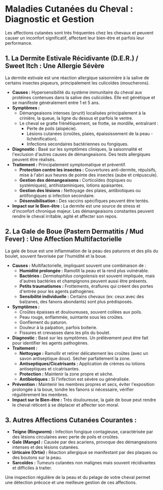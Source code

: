 # Maladies Cutanées du Cheval : Diagnostic et Gestion

Les affections cutanées sont très fréquentes chez les chevaux et peuvent causer un inconfort significatif, affectant leur bien-être et parfois leur performance.

## 1. La Dermite Estivale Récidivante (D.E.R.) / Sweet Itch : Une Allergie Sévère

La dermite estivale est une réaction allergique saisonnière à la salive de certains insectes piqueurs, principalement les culicoïdes (moucherons).

*   **Causes :** Hypersensibilité du système immunitaire du cheval aux protéines contenues dans la salive des culicoïdes. Elle est génétique et se manifeste généralement entre 1 et 5 ans.
*   **Symptômes :**
    *   Démangeaisons intenses (prurit) localisées principalement à la crinière, la queue, la ligne du dessus et parfois le ventre.
    *   Le cheval se gratte frénétiquement, se frotte, se mordille, entraînant :
        *   Perte de poils (alopécie).
        *   Lésions cutanées (croûtes, plaies, épaississement de la peau - lichénification).
        *   Infections secondaires bactériennes ou fongiques.
*   **Diagnostic :** Basé sur les symptômes cliniques, la saisonnalité et l'exclusion d'autres causes de démangeaisons. Des tests allergiques peuvent être réalisés.
*   **Traitement :** Principalement symptomatique et préventif.
    *   **Protection contre les insectes :** Couvertures anti-dermite, répulsifs, mise à l'abri aux heures de pointe des insectes (aube et crépuscule).
    *   **Gestion des démangeaisons :** Corticoïdes (topiques ou systémiques), antihistaminiques, lotions apaisantes.
    *   **Gestion des lésions :** Nettoyage des plaies, antibiotiques ou antifongiques si infection secondaire.
    *   **Désensibilisation :** Des vaccins spécifiques peuvent être tentés.
*   **Impact sur le Bien-être :** La dermite est une source de stress et d'inconfort chronique majeur. Les démangeaisons constantes peuvent rendre le cheval irritable, agité et affecter son repos.

## 2. La Gale de Boue (Pastern Dermatitis / Mud Fever) : Une Affection Multifactorielle

La gale de boue est une inflammation de la peau des paturons et des plis du boulet, souvent favorisée par l'humidité et la boue.

*   **Causes :** Multifactorielle, impliquant souvent une combinaison de :
    *   **Humidité prolongée :** Ramollit la peau et la rend plus vulnérable.
    *   **Bactéries :** *Dermatophilus congolensis* est souvent impliquée, mais d'autres bactéries et champignons peuvent aussi être présents.
    *   **Petits traumatismes :** Frottements, éraflures qui créent des portes d'entrée pour les agents pathogènes.
    *   **Sensibilité individuelle :** Certains chevaux (ex: ceux avec des balzanes, des fanons abondants) sont plus prédisposés.
*   **Symptômes :**
    *   Croûtes épaisses et douloureuses, souvent collées aux poils.
    *   Peau rouge, enflammée, suintante sous les croûtes.
    *   Gonflement du paturon.
    *   Douleur à la palpation, parfois boiterie.
    *   Fissures et crevasses dans les plis du boulet.
*   **Diagnostic :** Basé sur les symptômes. Un prélèvement peut être fait pour identifier les agents pathogènes.
*   **Traitement :**
    *   **Nettoyage :** Ramollir et retirer délicatement les croûtes (avec un savon antiseptique doux). Sécher parfaitement la zone.
    *   **Antiseptiques/Cicatrisants :** Application de crèmes ou lotions antiseptiques et cicatrisantes.
    *   **Protection :** Maintenir la zone propre et sèche.
    *   **Antibiotiques :** Si l'infection est sévère ou généralisée.
*   **Prévention :** Maintenir les membres propres et secs, éviter l'exposition prolongée à la boue, tondre les fanons si nécessaire, vérifier régulièrement les membres.
*   **Impact sur le Bien-être :** Très douloureuse, la gale de boue peut rendre le cheval réticent à se déplacer et affecter son moral.

## 3. Autres Affections Cutanées Courantes :

*   **Teigne (Ringworm) :** Infection fongique contagieuse, caractérisée par des lésions circulaires avec perte de poils et croûtes.
*   **Gale (Mange) :** Causée par des acariens, provoque des démangeaisons intenses et des lésions cutanées.
*   **Urticaire (Ortie) :** Réaction allergique se manifestant par des plaques ou des boutons sur la peau.
*   **Sarcoïdes :** Tumeurs cutanées non malignes mais souvent récidivantes et difficiles à traiter.

Une inspection régulière de la peau et du pelage de votre cheval permet une détection précoce et une meilleure gestion de ces affections.
